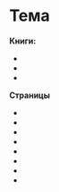 # Тема

**Книги:**
- []()
- []()
- []()

**Страницы**
- []()
- []()
- []()
- []()
- []()
- []()
- []()
- []()